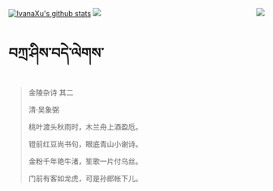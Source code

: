 [![IvanaXu's github stats](https://github-readme-stats.vercel.app/api?username=IvanaXu&show_icons=true&theme=vue-dark)](https://github.com/anuraghazra/github-readme-stats)
<img align="right" src="https://github-readme-stats.vercel.app/api/top-langs/?username=IvanaXu&langs_count=7&theme=graywhite" />
<img src="https://github-readme-stats.vercel.app/api/wakatime?username=IvanaXu&layout=compact&langs_count=6&theme=vue-dark&&custom_title=Programming Times(Jul 29 2021-)" />
# བཀྲ་ཤིས་བདེ་ལེགས་
> 金陵杂诗 其二
>
> 清·吴象弼
>
> 桃叶渡头秋雨时，木兰舟上酒盈卮。
> 
> 镫前红豆尚书句，眼底青山小谢诗。
> 
> 金粉千年艳牛渚，笙歌一片付乌丝。
> 
> 门前有客如龙虎，可是孙郎帐下儿。
